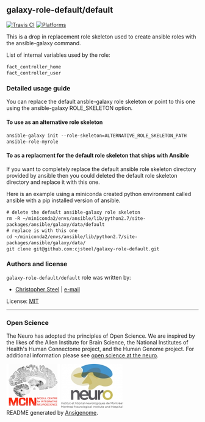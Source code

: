 ## galaxy-role-default/default

<!-- This file was generated by Ansigenome. Do not edit this file directly but
     instead have a look at the files in the ./meta/ directory. -->

[![Travis CI](http://img.shields.io/travis/csteel/ansible-rolegalaxy-role-default/default.svg?style=flat)](http://travis-ci.org/csteel/ansible-rolegalaxy-role-default/default)
[![Platforms](http://img.shields.io/badge/platforms-debian%20/%20ubuntu-lightgrey.svg?style=flat)](#)


This is a drop in replacement role skeleton used to create ansible roles with the ansible-galaxy command.

List of internal variables used by the role:

    fact_controller_home
    fact_controller_user

### Detailed usage guide

You can replace the default ansble-galaxy role skeleton or point to this one using the ansible-galaxy ROLE_SKELETON option.

#### To use as an alternative role skeleton

```shell
ansible-galaxy init --role-skeleton=ALTERNATIVE_ROLE_SKELETON_PATH ansible-role-myrole
```

#### To as a replacment for the default role skeleton that ships with Ansible

If you want to completely replace the default ansible role skeleton directory provided by ansible then you could deleted the default role skeleton directory and replace it with this one.

Here is an example using a miniconda created python environment called ansible with a pip installed version of ansible.

```shell
# delete the default ansible-galaxy role skeleton
rm -R ~/miniconda2/envs/ansible/lib/python2.7/site-packages/ansible/galaxy/data/default
# replace is with this one
cd ~/miniconda2/envs/ansible/lib/python2.7/site-packages/ansible/galaxy/data/
git clone git@github.com:cjsteel/galaxy-role-default.git
```


### Authors and license

`galaxy-role-default/default` role was written by:

- [Christopher Steel](http://mcin-cnim.ca/) | [e-mail](mailto:christopher.steel@mcgill.ca)

License: [MIT](https://tldrlegal.com/license/mit-license)

***
### Open Science

The Neuro has adopted the principles of Open Science. We are inspired by the likes of the Allen Institute for Brain Science, the National Institutes of Health's Human Connectome project, and the Human Genome project. For additional information please see [open science at the neuro](https://www.mcgill.ca/neuro/open-science-0).

![MCIN](default/imgs/mcin-logo-brain-140x116.png)          ![neuro](default/imgs/neuro-logo-160x116.png)  
README generated by [Ansigenome](https://github.com/nickjj/ansigenome/).

